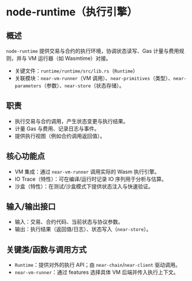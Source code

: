 # node-runtime（执行引擎）

## 概述
`node-runtime` 提供交易与合约的执行环境，协调状态读写、Gas 计量与费用规则，并与 VM 运行器（如 Wasmtime）对接。

- 关键文件：`runtime/runtime/src/lib.rs`（`Runtime`）
- 关联模块：`near-vm-runner`（VM 调用）、`near-primitives`（类型）、`near-parameters`（参数）、`near-store`（状态存储）。

## 职责
- 执行交易与合约调用，产生状态变更与执行结果。
- 计量 Gas 与费用、记录日志与事件。
- 提供执行视图（例如合约调用返回值）。

## 核心功能点
- VM 集成：通过 `near-vm-runner` 调用实际的 Wasm 执行引擎。
- IO Trace（特性）：可在编译/运行时记录 IO 序列用于分析与估算。
- 沙盒（特性）：在测试/沙盒模式下提供状态注入与快速验证。

## 输入/输出接口
- 输入：交易、合约代码、当前状态与协议参数。
- 输出：执行结果（返回值/日志）、状态写入（`near-store`）。

## 关键类/函数与调用方式
- `Runtime`：提供对外的执行 API；由 `near-chain`/`near-client` 驱动调用。
- `near-vm-runner`：通过 features 选择具体 VM 后端并传入执行上下文。